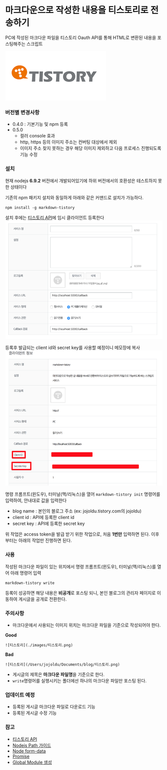 # 마크다운으로 작성한 내용을 티스토리로 전송하기
PC에 작성된 마크다운 파일을 티스토리 Oauth API를 통해 HTML로 변환된 내용을 포스팅해주는 스크립트

![티스토리](./images/티스토리.png)

### 버전별 변경사항

* 0.4.0 : 기본기능 및 npm 등록
* 0.5.0
  - 컬러 console 효과
  - http, https 등의 이미지 주소는 컨버팅 대상에서 제외
  - 이미지 주소 찾지 못하는 경우 해당 이미지 제외하고 다음 프로세스 진행되도록 기능 수정
  

### 설치
현재 nodejs **6.9.2** 버전에서 개발되어있기에 하위 버전에서의 호환성은 테스트하지 못한 상태이다

기존의 npm 패키지 설치와 동일하게 아래와 같은 커맨드로 설치가 가능하다.
```
npm install -g markdown-tistory
```

설치 후에는 [티스토리 API](http://www.tistory.com/guide/api/oauth)에 임시 클라이언트 등록한다
![티스토리 API](./images/API등록.png)

등록후 발급되는 client id와 secret key를 사용할 예정이니 메모장에 복사
![티스토리 클라이언트](./images/티스토리클라이언트.png)

명령 프롬프트(윈도우), 터미널(맥/리눅스)을 열어 ```markdown-tistory init``` 명령어를 입력하여, 안내대로 값을 입력한다
* blog name : 본인의 블로그 주소 (ex: jojoldu.tistory.com의 jojoldu)
* client id : API에 등록한 client id
* secret key : API에 등록한 secret key

위 작업은 access token을 발급 받기 위한 작업으로, 처음 **1번만** 입력하면 된다.
이후부터는 아래의 작업만 진행하면 된다.

### 사용
작성된 마크다운 파일이 있는 위치에서 명령 프롬프트(윈도우), 터미널(맥/리눅스)를 열어 아래 명령어 입력
```
markdown-tistory write
```

등록이 성공하면 해당 내용은 **비공개**로 포스팅 되니, 본인 블로그의 관리자 페이지로 이동하여 게시글을 공개로 전환한다.

### 주의사항
* 마크다운에서 사용되는 이미지 위치는 마크다운 파일을 기준으로 작성되어야 한다.

**Good**
```
![티스토리](./images/티스토리.png)
```

**Bad**
```
![티스토리](/Users/jojoldu/Documents/blog/티스토리.png)
```

* 게시글의 제목은 **마크다운 파일명**을 기준으로 한다.
* ```write```명령어를 실행시키는 폴더에선 하나의 마크다운 파일만 포스팅 된다.


### 업데이트 예정
* 등록된 게시글 마크다운 파일로 다운로드 기능
* 등록된 게시글 수정 기능

### 참고
* [티스토리 API](http://www.tistory.com/guide/api/post)
* [Nodejs Path 가이드](https://nodejs.org/api/path.html#path_windows_vs_posix)
* [Node form-data](https://github.com/form-data/form-data)
* [Promise](https://developer.mozilla.org/ko/docs/Web/JavaScript/Reference/Global_Objects/Promise)
* [Global Module 생성](https://bretkikehara.wordpress.com/2013/05/02/nodejs-creating-your-first-global-module/)